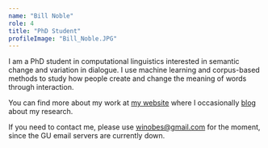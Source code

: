 ```yaml
---
name: "Bill Noble"
role: 4 
title: "PhD Student"
profileImage: "Bill_Noble.JPG"
---
```

I am a PhD student in computational linguistics interested in semantic change and variation in dialogue. I use machine learning and corpus-based methods to study how people create and change the meaning of words through interaction.

You can find more about my work at [my website](https://winobes.github.io/about) where I occasionally [blog](https://winobes.github.io) about my research.

If you need to contact me, please use winobes@gmail.com for the moment, since the GU email servers are currently down.
